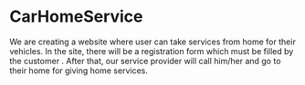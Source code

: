 # CarHomeService
We are creating a website where user can take services  from home for their vehicles. In the site, there will be a registration form which must be filled by the customer . After that, our service provider will call him/her and go to their home for giving home services.

